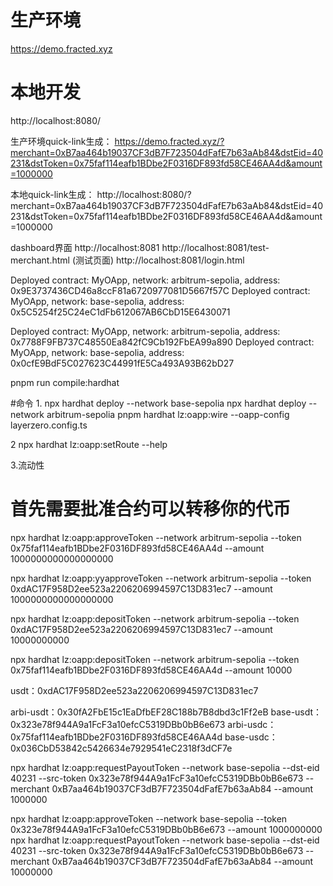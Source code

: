 # 生产环境
https://demo.fracted.xyz

# 本地开发
http://localhost:8080/

生产环境quick-link生成：
https://demo.fracted.xyz/?merchant=0xB7aa464b19037CF3dB7F723504dFafE7b63aAb84&dstEid=40231&dstToken=0x75faf114eafb1BDbe2F0316DF893fd58CE46AA4d&amount=1000000

本地quick-link生成：
http://localhost:8080/?merchant=0xB7aa464b19037CF3dB7F723504dFafE7b63aAb84&dstEid=40231&dstToken=0x75faf114eafb1BDbe2F0316DF893fd58CE46AA4d&amount=1000000



dashboard界面
http://localhost:8081
http://localhost:8081/test-merchant.html (测试页面)
http://localhost:8081/login.html 



Deployed contract: MyOApp, network: arbitrum-sepolia, address: 0x9E3737436CD46a8ccF81a6720977081D5667f57C
Deployed contract: MyOApp, network: base-sepolia, address: 0x5C5254f25C24eC1dFb612067AB6CbD15E6430071



Deployed contract: MyOApp, network: arbitrum-sepolia, address: 0x7788F9FB737C48550Ea842fC9Cb192FbEA99a890
Deployed contract: MyOApp, network: base-sepolia, address: 0x0cfE9BdF5C027623C44991fE5Ca493A93B62bD27

pnpm run compile:hardhat

#命令
1.
npx hardhat deploy --network base-sepolia
npx hardhat deploy --network arbitrum-sepolia
pnpm hardhat lz:oapp:wire --oapp-config layerzero.config.ts

2
npx hardhat lz:oapp:setRoute --help


3.流动性
# 首先需要批准合约可以转移你的代币
npx hardhat lz:oapp:approveToken --network arbitrum-sepolia --token 0x75faf114eafb1BDbe2F0316DF893fd58CE46AA4d --amount 1000000000000000000

npx hardhat lz:oapp:yyapproveToken --network arbitrum-sepolia --token 0xdAC17F958D2ee523a2206206994597C13D831ec7 --amount 1000000000000000000


npx hardhat lz:oapp:depositToken --network arbitrum-sepolia --token 0xdAC17F958D2ee523a2206206994597C13D831ec7 --amount 10000000000

npx hardhat lz:oapp:depositToken --network arbitrum-sepolia --token 0x75faf114eafb1BDbe2F0316DF893fd58CE46AA4d --amount 10000

usdt：0xdAC17F958D2ee523a2206206994597C13D831ec7



arbi-usdt：0x30fA2FbE15c1EaDfbEF28C188b7B8dbd3c1Ff2eB
base-usdt：0x323e78f944A9a1FcF3a10efcC5319DBb0bB6e673
arbi-usdc：0x75faf114eafb1BDbe2F0316DF893fd58CE46AA4d
base-usdc：0x036CbD53842c5426634e7929541eC2318f3dCF7e


npx hardhat lz:oapp:requestPayoutToken --network base-sepolia --dst-eid 40231 --src-token 0x323e78f944A9a1FcF3a10efcC5319DBb0bB6e673 --merchant 0xB7aa464b19037CF3dB7F723504dFafE7b63aAb84 --amount 1000000


npx hardhat lz:oapp:approveToken --network base-sepolia --token 0x323e78f944A9a1FcF3a10efcC5319DBb0bB6e673 --amount 1000000000
npx hardhat lz:oapp:requestPayoutToken --network base-sepolia --dst-eid 40231 --src-token 0x323e78f944A9a1FcF3a10efcC5319DBb0bB6e673 --merchant 0xB7aa464b19037CF3dB7F723504dFafE7b63aAb84 --amount 10000000
